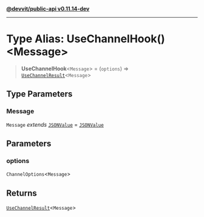 [**@devvit/public-api v0.11.14-dev**](../README.md)

---

# Type Alias: UseChannelHook()\<Message\>

> **UseChannelHook**\<`Message`\> = (`options`) => [`UseChannelResult`](UseChannelResult.md)\<`Message`\>

## Type Parameters

### Message

`Message` _extends_ [`JSONValue`](JSONValue.md) = [`JSONValue`](JSONValue.md)

## Parameters

### options

`ChannelOptions`\<`Message`\>

## Returns

[`UseChannelResult`](UseChannelResult.md)\<`Message`\>
